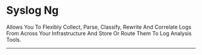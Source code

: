 # Syslog Ng

Allows You To Flexibly Collect, Parse, Classify, Rewrite And Correlate Logs From Across Your Infrastructure And Store Or Route Them To Log Analysis Tools.

---